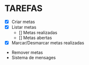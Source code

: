 # TAREFAS

- [x] Criar metas
- [x] Listar metas
    - [] Metas realizadas
    - [] Metas abertas
- [x] Marcar/Desmarcar metas realizadas
- Remover metas
- Sistema de mensages

